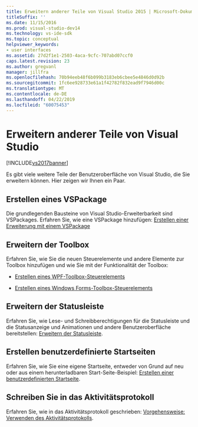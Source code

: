 ```yaml
---
title: Erweitern anderer Teile von Visual Studio 2015 | Microsoft-Dokumentation
titleSuffix: ''
ms.date: 11/15/2016
ms.prod: visual-studio-dev14
ms.technology: vs-ide-sdk
ms.topic: conceptual
helpviewer_keywords:
- user interfaces
ms.assetid: 27d2f1e1-2503-4aca-9cfc-707abd07ccf0
caps.latest.revision: 23
ms.author: gregvanl
manager: jillfra
ms.openlocfilehash: 70b94eeb48f6b099b3183eb6cbee5e4846d0d92b
ms.sourcegitcommit: 1fc6ee928733e61a1f42782f832ead9f7946d00c
ms.translationtype: MT
ms.contentlocale: de-DE
ms.lasthandoff: 04/22/2019
ms.locfileid: "60075453"
---
```

# <a name="extending-other-parts-of-visual-studio"></a>Erweitern anderer Teile von Visual Studio
[!INCLUDE[vs2017banner](../includes/vs2017banner.md)]

Es gibt viele weitere Teile der Benutzeroberfläche von Visual Studio, die Sie erweitern können. Hier zeigen wir Ihnen ein Paar.

## <a name="creating-a-vspackage"></a>Erstellen eines VSPackage
 Die grundlegenden Bausteine von Visual Studio-Erweiterbarkeit sind VSPackages.  Erfahren Sie, wie eine VSPackage hinzufügen: [Erstellen einer Erweiterung mit einem VSPackage](../extensibility/creating-an-extension-with-a-vspackage.md)

## <a name="extending-the-toolbox"></a>Erweitern der Toolbox
 Erfahren Sie, wie Sie die neuen Steuerelemente und andere Elemente zur Toolbox hinzufügen und wie Sie mit der Funktionalität der Toolbox:

- [Erstellen eines WPF-Toolbox-Steuerelements](../extensibility/creating-a-wpf-toolbox-control.md)

- [Erstellen eines Windows Forms-Toolbox-Steuerelements](../extensibility/creating-a-windows-forms-toolbox-control.md)

## <a name="extending-the-status-bar"></a>Erweitern der Statusleiste
 Erfahren Sie, wie Lese- und Schreibberechtigungen für die Statusleiste und die Statusanzeige und Animationen und andere Benutzeroberfläche bereitstellen: [Erweitern der Statusleiste](../extensibility/extending-the-status-bar.md).

## <a name="creating-custom-start-pages"></a>Erstellen benutzerdefinierte Startseiten
 Erfahren Sie, wie Sie eine eigene Startseite, entweder von Grund auf neu oder aus einem herunterladbaren Start-Seite-Beispiel: [Erstellen einer benutzerdefinierten Startseite](../extensibility/creating-a-custom-start-page.md).

## <a name="write-to-the-activity-log"></a>Schreiben Sie in das Aktivitätsprotokoll
 Erfahren Sie, wie in das Aktivitätsprotokoll geschrieben: [Vorgehensweise: Verwenden des Aktivitätsprotokolls](../extensibility/how-to-use-the-activity-log.md).

